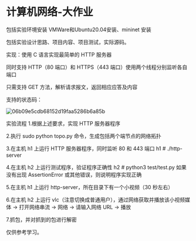 # 计算机网络-大作业
包括实验环境安装 VMWare和Ubuntu20.04安装、mininet 安装

包括实验设计思路、项目内容、项目测试，实际源码。


实现：使用 C 语言实现最简单的 HTTP 服务器

同时支持 HTTP（80 端口）和 HTTPS（443 端口）使用两个线程分别监听各自端口
   
只需支持 GET 方法，解析请求报文，返回相应应答及内容
   
 支持的状态码：

 ![06b09e5cdb68152d19faa5286b6a85b](https://github.com/user-attachments/assets/bb78c9ce-d655-49f6-8d34-99c12b8f35b3)

实验流程
1.根据上述要求，实现 HTTP 服务器程序

2.执行 sudo python topo.py 命令，生成包括两个端节点的网络拓扑

3.在主机 h1 上运行 HTTP 服务器程序，同时监听 80 和 443 端口 h1 # ./http-server 

4.在主机 h2 上运行测试程序，验证程序正确性 h2 # python3 test/test.py 如果没有出现 AssertionError 或其他错误，则说明程序实现正确

5.在主机 h1 上运行 http-server，所在目录下有一个小视频（30 秒左右）

6.在主机 h2 上运行 vlc（注意切换成普通用户），通过网络获取并播放该小视频媒体 -> 打开网络串流 -> 网络 -> 请输入网络 URL -> 播放

7.抓包，并对抓到的包进行解密

仅供参考学习。
